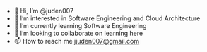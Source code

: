 - 👋 Hi, I’m @juden007
- 👀 I’m interested in Software Engineering and Cloud Architecture    
- 🌱 I’m currently learning Software Engineering
- 💞️ I’m looking to collaborate on learning here
- 📫 How to reach me jjuden007@gmail.com

<!---
juden007/juden007 is a ✨ special ✨ repository because its `README.md` (this file) appears on your GitHub profile.
You can click the Preview link to take a look at your changes.
--->

